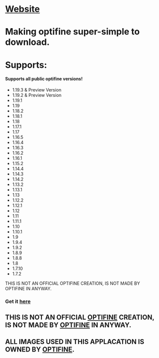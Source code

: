 # [Website](https://optifine-installer.glitch.me/)
# Making optifine super-simple to download.
# Supports:

#### Supports all public optifine versions!

- 1.19.3 & Preview Version
- 1.19.2 & Preview Version
- 1.19.1
- 1.19
- 1.18.2
- 1.18.1
- 1.18
- 1.17.1
- 1.17
- 1.16.5
- 1.16.4
- 1.16.3
- 1.16.2
- 1.16.1
- 1.15.2
- 1.14.4
- 1.14.3
- 1.14.2
- 1.13.2
- 1.13.1
- 1.13
- 1.12.2
- 1.12.1
- 1.12
- 1.11
- 1.11.1
- 1.10
- 1.10.1
- 1.9
- 1.9.4
- 1.9.2
- 1.8.9
- 1.8.8
- 1.8
- 1.7.10
- 1.7.2


THIS IS NOT AN OFFICIAL OPTIFINE CREATION, IS NOT MADE BY OPTIFINE IN ANYWAY.

### Get it [here](https://github.com/Bossgamerteam/optifine-installer/releases)
## **THIS IS NOT AN OFFICIAL [OPTIFINE](https://optifine.net) CREATION, IS NOT MADE BY [OPTIFINE](https://optifine.net) IN ANYWAY.**
## **ALL IMAGES USED IN THIS APPLACATION IS OWNED BY [OPTIFINE](https://optifine.net).**


